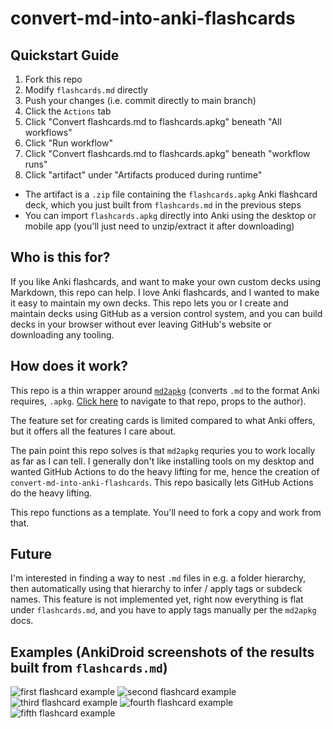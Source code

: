 # convert-md-into-anki-flashcards

## Quickstart Guide

1. Fork this repo
2. Modify `flashcards.md` directly
3. Push your changes (i.e. commit directly to main branch)
4. Click the `Actions` tab
5. Click "Convert flashcards.md to flashcards.apkg" beneath "All workflows"
6. Click "Run workflow"
7. Click "Convert flashcards.md to flashcards.apkg" beneath "workflow runs"
8. Click "artifact" under "Artifacts produced during runtime"
  - The artifact is a `.zip` file containing the `flashcards.apkg` Anki flashcard deck, which you just built from `flashcards.md` in the previous steps
  - You can import `flashcards.apkg` directly into Anki using the desktop or mobile app (you'll just need to unzip/extract it after downloading)

## Who is this for?

If you like Anki flashcards, and want to make your own custom decks using Markdown, this repo can help.
I love Anki flashcards, and I wanted to make it easy to maintain my own decks.
This repo lets you or I create and maintain decks using GitHub as a version control system, and you can build decks in your browser without ever leaving GitHub's website or downloading any tooling.

## How does it work?

This repo is a thin wrapper around [`md2apkg`](https://github.com/Steve2955/md2apkg) (converts `.md` to the format Anki requires, `.apkg`. [Click here](https://github.com/Steve2955/md2apkg) to navigate to that repo, props to the author).

The feature set for creating cards is limited compared to what Anki offers, but it offers all the features I care about.

The pain point this repo solves is that `md2apkg` requries you to work locally as far as I can tell. I generally don't like installing tools on my desktop and wanted GitHub Actions to do the heavy lifting for me, hence the creation of `convert-md-into-anki-flashcards`. This repo basically lets GitHub Actions do the heavy lifting.

This repo functions as a template. You'll need to fork a copy and work from that.

## Future

I'm interested in finding a way to nest `.md` files in e.g. a folder hierarchy, then automatically using that hierarchy to infer / apply tags or subdeck names. This feature is not implemented yet, right now everything is flat under `flashcards.md`, and you have to apply tags manually per the `md2apkg` docs.

## Examples (AnkiDroid screenshots of the results built from `flashcards.md`)

![first flashcard example](./images/1.jpeg)
![second flashcard example](./images/2.jpeg)
![third flashcard example](./images/3.jpeg)
![fourth flashcard example](./images/4.jpeg)
![fifth flashcard example](./images/5.jpeg)
